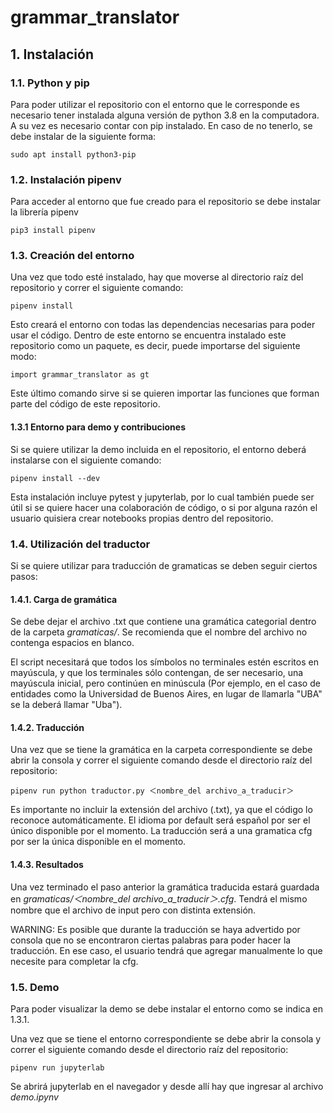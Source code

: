 # grammar_translator

## 1. Instalación

### 1.1. Python y pip

Para poder utilizar el repositorio con el entorno que le corresponde es necesario tener instalada alguna versión de python 3.8 en la computadora. A su vez es necesario contar con pip instalado. En caso de no tenerlo, se debe instalar de la siguiente forma: 

```
sudo apt install python3-pip
```

### 1.2. Instalación pipenv

Para acceder al entorno que fue creado para el repositorio se debe instalar la librería pipenv
```
pip3 install pipenv
```

### 1.3. Creación del entorno

Una vez que todo esté instalado, hay que moverse al directorio raíz del repositorio y correr el siguiente comando:

```
pipenv install
```

Esto creará el entorno con todas las dependencias necesarias para poder usar el código. Dentro de este entorno se encuentra instalado este repositorio como un paquete, es decir, puede importarse del siguiente modo:

```
import grammar_translator as gt
```

Este último comando sirve si se quieren importar las funciones que forman parte del código de este repositorio. 

#### 1.3.1 Entorno para demo y contribuciones

Si se quiere utilizar la demo incluida en el repositorio, el entorno deberá instalarse con el siguiente comando: 

```
pipenv install --dev
```

Esta instalación incluye pytest y jupyterlab, por lo cual también puede ser útil si se quiere hacer una colaboración de código, o si por alguna razón el usuario quisiera crear notebooks propias dentro del repositorio. 

### 1.4. Utilización del traductor

Si se quiere utilizar para traducción de gramaticas se deben seguir ciertos pasos:

#### 1.4.1. Carga de gramática

Se debe dejar el archivo .txt que contiene una gramática categorial dentro de la carpeta _gramaticas/_. Se recomienda que el nombre del archivo no contenga espacios en blanco.

El script necesitará que todos los símbolos no terminales estén escritos en mayúscula, y que los terminales sólo contengan, de ser necesario, una mayúscula inicial, pero continúen en minúscula (Por ejemplo, en el caso de entidades como la Universidad de Buenos Aires, en lugar de llamarla "UBA" se la deberá llamar "Uba").

#### 1.4.2. Traducción

Una vez que se tiene la gramática en la carpeta correspondiente se debe abrir la consola y correr el siguiente comando desde el directorio raíz del repositorio:

```
pipenv run python traductor.py ＜nombre_del archivo_a_traducir＞
```

Es importante no incluir la extensión del archivo (.txt), ya que el código lo reconoce automáticamente.
El idioma por default será español por ser el único disponible por el momento. La traducción será a una gramatica cfg por ser la única disponible en el momento. 

#### 1.4.3. Resultados

Una vez terminado el paso anterior la gramática traducida estará guardada en _gramaticas/＜nombre_del archivo_a_traducir＞.cfg_. Tendrá el mismo nombre que el archivo de input pero con distinta extensión. 

WARNING: Es posible que durante la traducción se haya advertido por consola que no se encontraron ciertas palabras para poder hacer la traducción. En ese caso, el usuario tendrá que agregar manualmente lo que necesite para completar la cfg.

### 1.5. Demo

Para poder visualizar la demo se debe instalar el entorno como se indica en 1.3.1.

Una vez que se tiene el entorno correspondiente se debe abrir la consola y correr el siguiente comando desde el directorio raíz del repositorio:

```
pipenv run jupyterlab
```

Se abrirá jupyterlab en el navegador y desde allí hay que ingresar al archivo _demo.ipynv_
